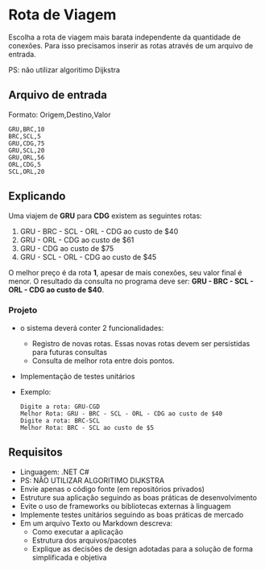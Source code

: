 # Rota de Viagem #
Escolha a rota de viagem mais barata independente da quantidade de conexões.
Para isso precisamos inserir as rotas através de um arquivo de entrada.

PS: não utilizar algoritimo Dijkstra 

## Arquivo de entrada ##
Formato:
Origem,Destino,Valor

```Rotas iniciais
GRU,BRC,10
BRC,SCL,5
GRU,CDG,75
GRU,SCL,20
GRU,ORL,56
ORL,CDG,5
SCL,ORL,20
```

## Explicando ## 
Uma viajem de **GRU** para **CDG** existem as seguintes rotas:

1. GRU - BRC - SCL - ORL - CDG ao custo de $40
2. GRU - ORL - CDG ao custo de $61
3. GRU - CDG ao custo de $75
4. GRU - SCL - ORL - CDG ao custo de $45

O melhor preço é da rota **1**, apesar de mais conexões, seu valor final é menor.
O resultado da consulta no programa deve ser: **GRU - BRC - SCL - ORL - CDG ao custo de $40**.

### Projeto ###
- o sistema deverá conter 2 funcionalidades:
    - Registro de novas rotas. Essas novas rotas devem ser persistidas para futuras consultas
    - Consulta de melhor rota entre dois pontos.
    
- Implementação de testes unitários

- Exemplo:
  ```
  Digite a rota: GRU-CGD
  Melhor Rota: GRU - BRC - SCL - ORL - CDG ao custo de $40
  Digite a rota: BRC-SCL
  Melhor Rota: BRC - SCL ao custo de $5
  ```

## Requisitos ##
* Linguagem: .NET C#
* PS: NÃO UTILIZAR ALGORITIMO DIJKSTRA 
* Envie apenas o código fonte (em repositórios privados)
* Estruture sua aplicação seguindo as boas práticas de desenvolvimento
* Evite o uso de frameworks ou bibliotecas externas à linguagem
* Implemente testes unitários seguindo as boas práticas de mercado
* Em um arquivo Texto ou Markdown descreva:
  * Como executar a aplicação
  * Estrutura dos arquivos/pacotes
  * Explique as decisões de design adotadas para a solução de forma simplificada e objetiva